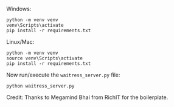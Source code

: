 Windows:
```
python -m venv venv
venv\Scripts\activate
pip install -r requirements.txt
```

Linux/Mac:
```
python -m venv venv
source venv\Scripts\activate
pip install -r requirements.txt
```

Now run/execute the `waitress_server.py` file:
```
python waitress_server.py
```

Credit: Thanks to Megamind Bhai from RichIT for the boilerplate.
